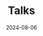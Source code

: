 ---
title: 'Talks'
date: 2024-08-06
type: landing
reading_time: false
show_date: false

design:
  # Default section spacing
  spacing: "6rem"

sections:
  - block: collection
    content:
      title: Talks
      filters:
        folders:
          - event
    design:
      view: article-grid
      columns: 1 
---